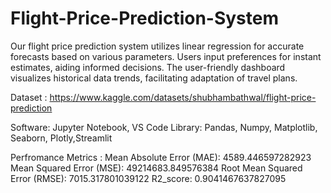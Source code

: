 # Flight-Price-Prediction-System
Our flight price prediction system utilizes linear regression for accurate forecasts based on various parameters. Users input preferences for instant estimates, aiding informed decisions. The user-friendly dashboard visualizes historical data trends, facilitating adaptation of travel plans. 

Dataset : https://www.kaggle.com/datasets/shubhambathwal/flight-price-prediction

Software: Jupyter Notebook, VS Code 
Library: Pandas, Numpy, Matplotlib, Seaborn, Plotly,Streamlit

Perfromance Metrics :
Mean Absolute Error (MAE): 4589.446597282923
Mean Squared Error (MSE): 49214683.849576384
Root Mean Squared Error (RMSE): 7015.317801039122
R2_score: 0.9041467637827095

